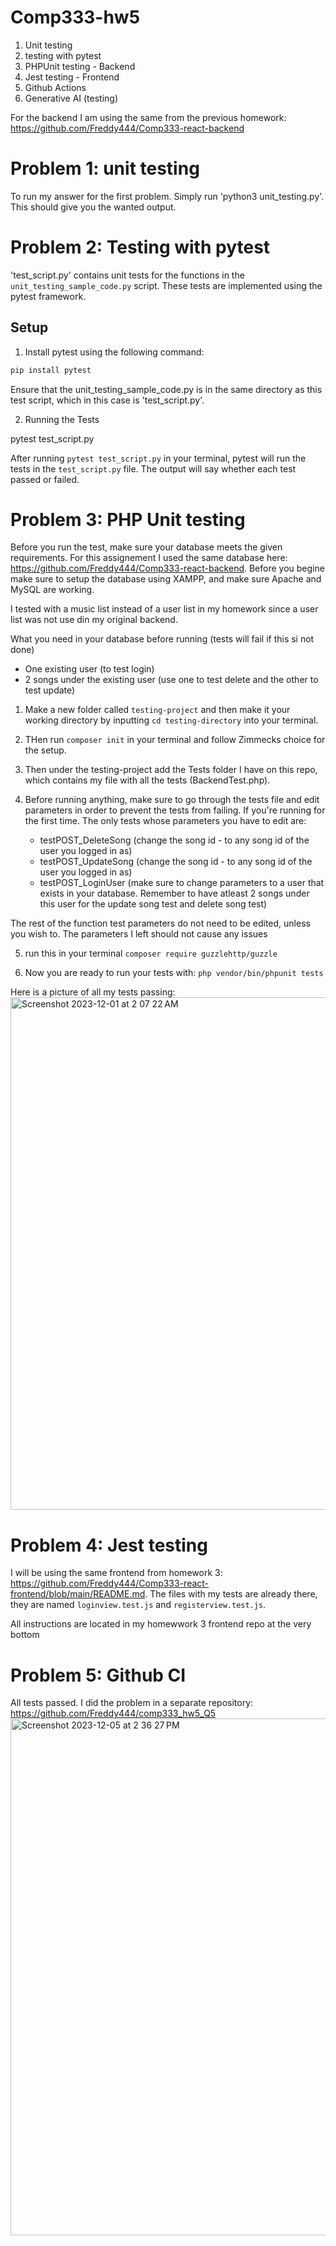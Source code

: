 # Comp333-hw5
1. Unit testing
2. testing with pytest
3. PHPUnit testing - Backend
4. Jest testing - Frontend
5. Github Actions
6. Generative AI (testing)

For the backend I am using the same from the previous homework: https://github.com/Freddy444/Comp333-react-backend

# Problem 1: unit testing
To run my answer for the first problem. Simply run 'python3 unit_testing.py'. This should give you the wanted output.
 
# Problem 2: Testing with pytest

'test_script.py' contains unit tests for the functions in the `unit_testing_sample_code.py` script. These tests are implemented using the pytest framework.


## Setup

1. Install pytest using the following command:

```bash
pip install pytest
```

Ensure that the unit_testing_sample_code.py is in the same directory as this test script, which in this case is 'test_script.py'.


2. Running the Tests

pytest test_script.py

After running `pytest test_script.py` in your terminal, pytest will run the tests in the `test_script.py` file. The output will say whether each test passed or failed.


# Problem 3: PHP Unit testing 
Before you run the test, make sure your database meets the given requirements. For this assignement I used the same database here: https://github.com/Freddy444/Comp333-react-backend. Before you begine make sure to setup the database using XAMPP, and make sure Apache and MySQL are working.

I tested with a music list instead of a user list in my homework since a user list was not use din my original backend. 

What you need in your database before running (tests will fail if this si not done)
- One existing user (to test login)
- 2 songs under the existing user (use one to test delete and the other to test update)


1. Make a new folder called `testing-project` and then make it your working directory by inputting `cd testing-directory` into your terminal.
   
3. THen run `composer init` in your terminal and follow Zimmecks choice for the setup.

5. Then under the testing-project add the Tests folder I have on this repo, which contains my file with all the tests (BackendTest.php).

7. Before running anything, make sure to go through the tests file and edit parameters in order to prevent the tests from failing. If you're running for the first time. The only tests whose parameters you have to edit are:
   - testPOST_DeleteSong (change the song id - to any song id of the user you logged in as)
   - testPOST_UpdateSong (change the song id - to any song id of the user you logged in as)
   - testPOST_LoginUser (make sure to change parameters to a user that exists in your database. Remember to have atleast 2 songs under this user for the update song test and delete song test)

The rest of the function test parameters do not need to be edited, unless you wish to. The parameters I left should not cause any issues
  
5. run this in your terminal `composer require guzzlehttp/guzzle`

6. Now you are ready to run your tests with: `php vendor/bin/phpunit tests`

Here is a picture of all my tests passing:
<img width="820" alt="Screenshot 2023-12-01 at 2 07 22 AM" src="https://github.com/Freddy444/Comp333-hw5/assets/99642629/283a46ec-1352-44a2-bf64-a7d6d8736474">


# Problem 4: Jest testing
I will be using the same frontend from homework 3: https://github.com/Freddy444/Comp333-react-frontend/blob/main/README.md. The files with my tests are already there, they are named `loginview.test.js` and `registerview.test.js`. 

All instructions are located in my homewwork 3 frontend repo at the very bottom


# Problem 5: Github CI 
All tests passed. I did the problem in a separate repository: https://github.com/Freddy444/comp333_hw5_Q5
<img width="827" alt="Screenshot 2023-12-05 at 2 36 27 PM" src="https://github.com/Freddy444/Comp333-hw5/assets/99642629/d834847a-cf96-450d-a5d4-0ae820c138bb">




